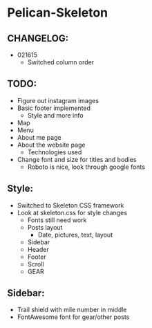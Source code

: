 Pelican-Skeleton
================

CHANGELOG:
---
- 021615
    - Switched column order

TODO:
-----
- Figure out instagram images
- Basic footer implemented
	* Style and more info
- Map
- Menu
- About me page
- About the website page
	* Technologies used
- Change font and size for titles and bodies
	* Roboto is nice, look through google fonts

Style:
---
- Switched to Skeleton CSS framework
- Look at skeleton.css for style changes
	- Fonts still need work
	- Posts layout
		- 	Date, pictures, text, layout
    - 	Sidebar
    - 	Header
    - 	Footer
    - 	Scroll
    - 	GEAR

Sidebar:
---
- Trail shield with mile number in middle
- FontAwesome font for gear/other posts
